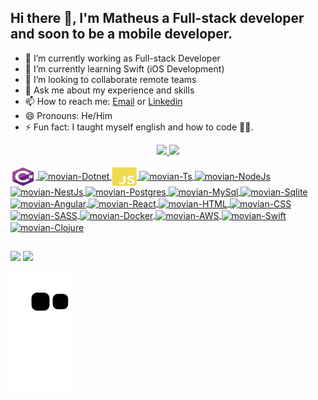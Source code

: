 ## Hi there 👋, I'm Matheus a Full-stack developer and soon to be a mobile developer.
- 🔭 I’m currently working as Full-stack Developer
- 🌱 I’m currently learning Swift (iOS Development)
- 👯 I’m looking to collaborate remote teams
- 💬 Ask me about my experience and skills 
- 📫 How to reach me: <a target="_blank" href="mailto:matheusoviana01@gmail.com">Email</a> or <a target="_blank" href="https://www.linkedin.com/in/matheusviana/">Linkedin</a>
- 😄 Pronouns: He/Him
- ⚡ Fun fact: I taught myself english and how to code 👨‍💻.
<div align="center">
  <a href="https://github.com/moviandev">
  <img height="180em" src="https://github-readme-stats-git-masterrstaa-rickstaa.vercel.app/api?username=moviandev&show_icons=true&theme=synthwave&include_all_commits=true&count_private=true"/>
  <img height="180em" src="https://github-readme-stats-git-masterrstaa-rickstaa.vercel.app/api/top-langs/?username=moviandev&layout=compact&langs_count=7&theme=synthwave"/>
</div>

<div style="display: inline_block"><br>
   <img align="center" alt="movian-Csharp" height="30" width="40" src="https://raw.githubusercontent.com/devicons/devicon/master/icons/csharp/csharp-original.svg">
   <img align="center" alt="movian-Dotnet" height="30" width="40" src="https://cdn.jsdelivr.net/gh/devicons/devicon/icons/dotnetcore/dotnetcore-original.svg">
  <img align="center" alt="movian-Js" height="30" width="40" src="https://raw.githubusercontent.com/devicons/devicon/master/icons/javascript/javascript-plain.svg">
  <img align="center" alt="movian-Ts" height="30" width="40" src="https://cdn.jsdelivr.net/gh/devicons/devicon/icons/typescript/typescript-original.svg">
  <img align="center" alt="movian-NodeJs" height="30" width="40" src="https://cdn.jsdelivr.net/gh/devicons/devicon/icons/nodejs/nodejs-original.svg">  
  <img align="center" alt="movian-NestJs" height="30" width="40" src="https://cdn.jsdelivr.net/gh/devicons/devicon/icons/nestjs/nestjs-plain.svg">
  <img align="center" alt="movian-Postgres" height="30" width="40" src="https://cdn.jsdelivr.net/gh/devicons/devicon/icons/postgresql/postgresql-original.svg">
  <img align="center" alt="movian-MySql" height="30" width="40" src="https://cdn.jsdelivr.net/gh/devicons/devicon/icons/mysql/mysql-original.svg">
  <img align="center" alt="movian-Sqlite" height="30" width="40" src="https://cdn.jsdelivr.net/gh/devicons/devicon/icons/sqlite/sqlite-original.svg">
  <img align="center" alt="movian-Angular" height="30" width="40" src="https://cdn.jsdelivr.net/gh/devicons/devicon/icons/angularjs/angularjs-original.svg">
  <img align="center" alt="movian-React" height="30" width="40" src="https://cdn.jsdelivr.net/gh/devicons/devicon/icons/react/react-original.svg">
  <img align="center" alt="movian-HTML" height="30" width="40" src="https://cdn.jsdelivr.net/gh/devicons/devicon/icons/html5/html5-original.svg">
  <img align="center" alt="movian-CSS" height="30" width="40" src="https://cdn.jsdelivr.net/gh/devicons/devicon/icons/css3/css3-original.svg">
  <img align="center" alt="movian-SASS" height="30" width="40" src="https://cdn.jsdelivr.net/gh/devicons/devicon/icons/sass/sass-original.svg">
  <img align="center" alt="movian-Docker" height="30" width="40" src="https://cdn.jsdelivr.net/gh/devicons/devicon/icons/docker/docker-plain-wordmark.svg">
  <img align="center" alt="movian-AWS" height="30" width="40" src="https://cdn.jsdelivr.net/gh/devicons/devicon/icons/amazonwebservices/amazonwebservices-original-wordmark.svg">
  <img align="center" alt="movian-Swift" height="30" width="40" src="https://cdn.jsdelivr.net/gh/devicons/devicon/icons/swift/swift-original.svg" />
  <img align="center" alt="movian-Clojure" height="30" width="40" src="https://cdn.jsdelivr.net/gh/devicons/devicon/icons/clojure/clojure-original.svg">
</div>
  
##
  
<div>
  <a target="_blank" href = "mailto:matheusoviana01@gmail.com"><img src="https://img.shields.io/badge/-Gmail-%23333?style=for-the-badge&logo=gmail&logoColor=white" target="_blank"></a>
  <a target="_blank" href="https://www.linkedin.com/in/matheusviana/" target="_blank"><img src="https://img.shields.io/badge/-LinkedIn-%230077B5?style=for-the-badge&logo=linkedin&logoColor=white"></a> 
  
  ![Snake animation](https://github.com/moviandev/moviandev/blob/output/github-contribution-grid-snake.svg)
</div>
 
